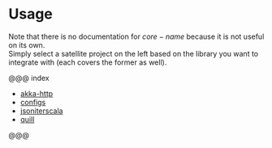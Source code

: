 # Usage

Note that there is no documentation for $core-name$ because it is not useful on its own.   
Simply select a satellite project on the left based on the library you want to integrate with (each covers the former as well).


@@@ index

* [akka-http](akka-http/index.md)
* [configs](configs/index.md)
* [jsoniterscala](jsoniterscala/index.md)
* [quill](quill/index.md)

@@@
